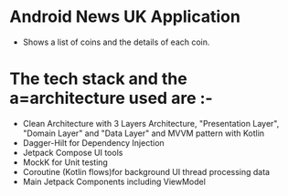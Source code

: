 
# Android News UK Application
- Shows a list of coins and the details of each coin.

# The tech stack and the a=architecture used are :-	
- Clean Architecture with 3 Layers Architecture, "Presentation Layer", "Domain Layer" and "Data Layer" and MVVM pattern with Kotlin
- Dagger-Hilt for Dependency Injection
- Jetpack Compose UI tools
- MockK for Unit testing
- Coroutine (Kotlin flows)for background UI thread processing data
- Main Jetpack Components including ViewModel

